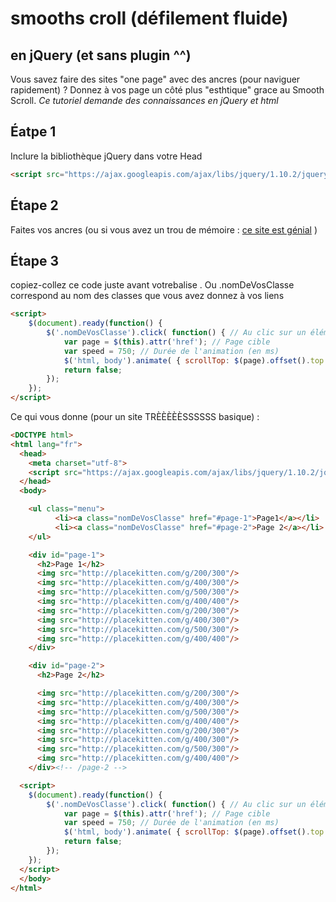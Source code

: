 # smooths croll (défilement fluide) 
## en jQuery (et sans plugin ^^)

Vous savez faire des sites "one page" avec des ancres (pour naviguer rapidement) ?
Donnez à vos page un côté plus "esthtique" grace au Smooth Scroll.
_Ce tutoriel demande des connaissances en jQuery et html_

## Éatpe 1
Inclure la bibliothèque jQuery dans votre Head
```html
<script src="https://ajax.googleapis.com/ajax/libs/jquery/1.10.2/jquery.min.js"></script>
```

## Étape 2
Faites vos ancres (ou si vous avez un trou de mémoire : [ce site est génial](https://openclassrooms.com/courses/apprenez-a-creer-votre-site-web-avec-html5-et-css3/creer-des-liens) )

## Étape 3
copiez-collez ce code juste avant votrebalise </body>.
Ou .nomDeVosClasse correspond au nom des classes que vous avez donnez à vos liens
```html
<script>
	$(document).ready(function() {
		$('.nomDeVosClasse').click( function() { // Au clic sur un élément
			var page = $(this).attr('href'); // Page cible
			var speed = 750; // Durée de l'animation (en ms)
			$('html, body').animate( { scrollTop: $(page).offset().top }, speed ); // Go
			return false;
		});
	});
</script>
```

Ce qui vous donne (pour un site TRÈÈÈÈÈSSSSSS basique) : 
```html
<DOCTYPE html>
<html lang="fr">
  <head>
    <meta charset="utf-8">
    <script src="https://ajax.googleapis.com/ajax/libs/jquery/1.10.2/jquery.min.js"></script>
  </head>
  <body>

    <ul class="menu">
	      <li><a class="nomDeVosClasse" href="#page-1">Page1</a></li>
	      <li><a class="nomDeVosClasse" href="#page-2">Page 2</a></li>
    </ul>

    <div id="page-1">
      <h2>Page 1</h2>
      <img src="http://placekitten.com/g/200/300"/>
      <img src="http://placekitten.com/g/400/300"/>
      <img src="http://placekitten.com/g/500/300"/>
      <img src="http://placekitten.com/g/400/400"/>
      <img src="http://placekitten.com/g/200/300"/>
      <img src="http://placekitten.com/g/400/300"/>
      <img src="http://placekitten.com/g/500/300"/>
      <img src="http://placekitten.com/g/400/400"/>
    </div>

    <div id="page-2">
      <h2>Page 2</h2>

      <img src="http://placekitten.com/g/200/300"/>
      <img src="http://placekitten.com/g/400/300"/>
      <img src="http://placekitten.com/g/500/300"/>
      <img src="http://placekitten.com/g/400/400"/>
      <img src="http://placekitten.com/g/200/300"/>
      <img src="http://placekitten.com/g/400/300"/>
      <img src="http://placekitten.com/g/500/300"/>
      <img src="http://placekitten.com/g/400/400"/>
    </div><!-- /page-2 -->

  <script>
  	$(document).ready(function() {
  		$('.nomDeVosClasse').click( function() { // Au clic sur un élément
  			var page = $(this).attr('href'); // Page cible
  			var speed = 750; // Durée de l'animation (en ms)
  			$('html, body').animate( { scrollTop: $(page).offset().top }, speed ); // Go
  			return false;
  		});
  	});
  </script>
  </body>
</html>
```
